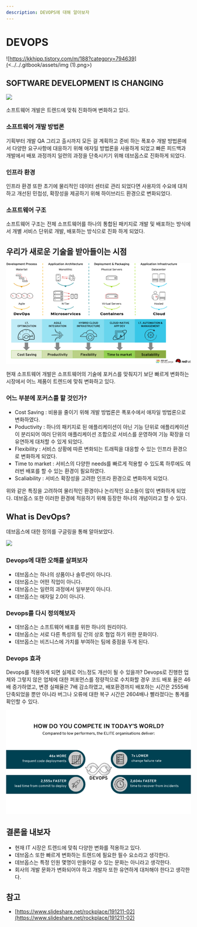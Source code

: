 ```yaml
---
description: DEVOPS에 대해 알아보자
---
```


# DEVOPS

![https://kkhipp.tistory.com/m/188?category=794639](<../../.gitbook/assets/img (1).png>)

## SOFTWARE DEVELOPMENT IS CHANGING

![](<../../.gitbook/assets/1 (17).png>)

소프트웨어 개발은 트렌드에 맞춰 진화하며 변화하고 있다.

### 소프트웨어 개발 방법론

기획부터 개발 QA 그리고 출시까지 모든 걸 계획하고 준비 하는 폭포수 개발 방법론에서 다양한 요구사항에 대응하기 위해 애자일 방법론을 사용하게 되었고 빠른 피드백과 개발에서 배포 과정까지 일련의 과정을 단축시키기 위해 데브옵스로 진화하게 되었다.

### 인프라 환경

인프라 환경 또한 초기에 물리적인 데이터 센터로 관리 되었다면 사용자의 수요에 대처하고 개선된 민첩성, 확장성을 제공하기 위해 하이브리드 환경으로 변화되었다.

### 소프트웨어 구조

소프트웨어 구조는 전체 소프트웨어를 하나의 통합된 패키지로 개발 및 배포하는 방식에서 개별 서비스 단위로 개발, 배포하는 방식으로 진화 하게 되었다.

## 우리가 새로운 기술을 받아들이는 시점

![](<../../.gitbook/assets/2 (7) (1).png>)

현재 소프트웨어 개발은 소프트웨어의 기술에 포커스를 맞춰지기 보단 빠르게 변화하는 시장에서 어느 제품이 트렌드에 맞춰 변화하고 있다.

### 어느 부분에 포커스를 할 것인가?

* Cost Saving : 비용을 줄이기 위해 개발 방법론은 폭포수에서 애자일 방법론으로 변화하였다.
* Poductivity : 하나의 패키지로 된 애플리케이션이 아닌 기능 단위로 애플리케이션이 분리되어 여러 단위의 애플리케이션 조합으로 서비스를 운영하여 기능 확장을 더 유연하게 대처할 수 있게 되었다.
* Flexibility : 서비스 상황에 따른 변화되는 트래픽을 대응할 수 있는 인프라 환경으로 변화하게 되었다.
* Time to market : 서비스의 다양한 needs를 빠르게 적용할 수 있도록 하루에도 여러번 배포를 할 수 있는 환경이 필요하였다.
* Scaliability : 서비스 확장성을 고려한 인프라 환경으로 변화하게 되었다.

위와 같은 특징을 고려하여 물리적인 환경이나 논리적인 요소들이 많이 변화하게 되었다. 데브옵스 또한 이러한 환경에 적응하기 위해 등장한 하나의 개념이라고 할 수 있다.

## What is DevOps?

데브옵스에 대한 정의를 구글링을 통해 알아보았다.

![](<../../.gitbook/assets/3 (7).png>)

### Devops에 대한 오해를 살펴보자

* 데브옵스는 하나의 상품이나 솔루션이 아니다.
* 데브옵스는 어떤 직업이 아니다.
* 데브옵스는 일련의 과정에서 일부분이 아니다.
* 데브옵스는 애자일 2.0이 아니다.

### Devops를 다시 정의해보자

* 데브옵스는 소프트웨어 배포를 위한 하나의 원리이다.
* 데브옵스는 서로 다른 특성의 팀 간의 상호 협업 하기 위한 문화이다.
* 데브옵스는 비즈니스에 가치를 부여하는 팀에 중점을 두게 된다.

### Devops 효과

Devops를 적용하게 되면 실제로 어느정도 개선이 될 수 있을까? Devops로 진행한 업체와 그렇지 않은 업체에 대한 퍼포먼스를 정량적으로 수치화할 경우 코드 배포 율은 46배 증가하였고, 변경 실패율은 7배 감소하였고, 배포환경까지 배포하는 시간은 2555배 단축되었을 뿐만 아니라 버그나 오류에 대한 복구 시간은 2604배나 빨라졌다는 통계를 확인할 수 있다.

![](<../../.gitbook/assets/4 (3) (1).png>)

## 결론을 내보자

* 현재 IT 시장은 트렌드에 맞춰 다양한 변화를 적용하고 있다.
* 데브옵스 또한 빠르게 변화하는 트렌드에 필요한 필수 요소라고 생각한다.
* 데브옵스는 특정 인원 몇명이 만들어갈 수 있는 문화는 아니라고 생각한다.
* 회사의 개발 문화가 변화되어야 하고 개발자 또한 유연하게 대처해야 한다고 생각한다.

## 참고

* [https://www.slideshare.net/rockplace/191211-02](https://www.slideshare.net/rockplace/191211-02)
